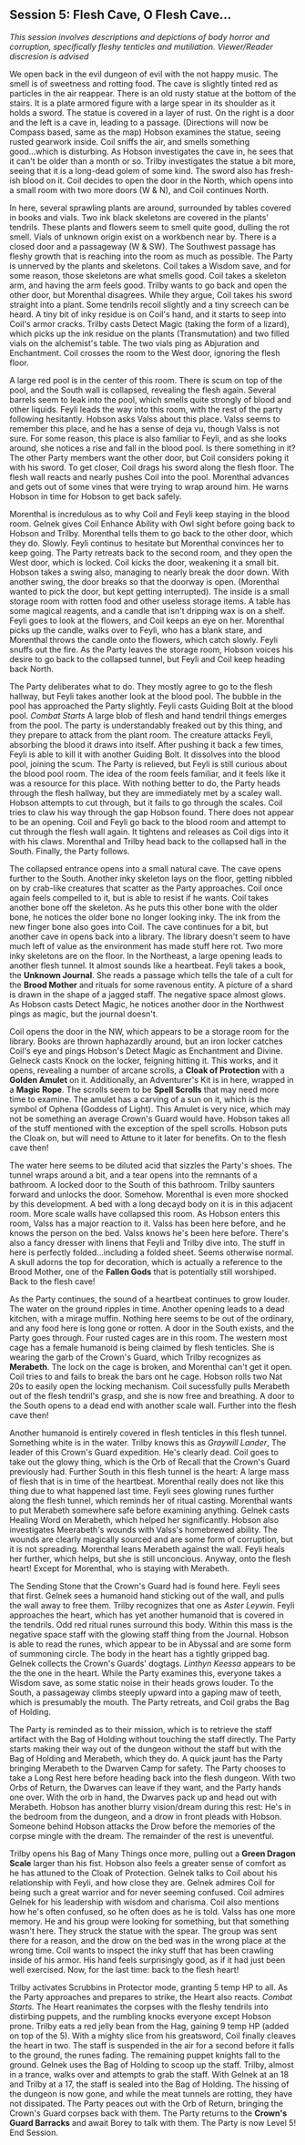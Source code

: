 ## Session 5: Flesh Cave, O Flesh Cave...

*This session involves descriptions and depictions of body horror and corruption, specifically fleshy tenticles and mutiliation. Viewer/Reader discresion is advised*

We open back in the evil dungeon of evil with the not happy music. The smell is of sweetness and rotting food. The cave is slightly tinted red as particles in the air reappear. There is an old rusty statue at the bottom of the stairs. It is a plate armored figure with a large spear in its shoulder as it holds a sword. The statue is covered in a layer of rust. On the right is a door and the left is a cave in, leading to a passage. (Directions will now be Compass based, same as the map) Hobson examines the statue, seeing rusted gearwork inside. Coil sniffs the air, and smells something good...which is disturbing. As Hobson investigates the cave in, he sees that it can't be older than a month or so. Trilby investigates the statue a bit more, seeing that it is a long-dead golem of some kind. The sword also has fresh-ish blood on it. Coil decides to open the door in the North, which opens into a small room with two more doors (W & N), and Coil continues North.  

In here, several sprawling plants are around, surrounded by tables covered in books and vials. Two ink black skeletons are covered in the plants' tendrils. These plants and flowers seem to smell quite good, dulling the rot smell. Vials of unknown origin exist on a workbench near by. There is a closed door and a passageway (W & SW). The Southwest passage has fleshy growth that is reaching into the room as much as possible. The Party is unnerved by the plants and skeletons. Coil takes a Wisdom save, and for some reason, those skeletons are what smells good. Coil takes a skeleton arm, and having the arm feels good. Trilby wants to go back and open the other door, but Morenthal disagrees. While they argue, Coil takes his sword straight into a plant. Some tendrils recoil slightly and a tiny screech can be heard. A tiny bit of inky residue is on Coil's hand, and it starts to seep into Coil's armor cracks. Trilby casts Detect Magic (taking the form of a lizard), which picks up the ink residue on the plants (Transmutation) and two filled vials on the alchemist's table. The two vials ping as Abjuration and Enchantment. Coil crosses the room to the West door, ignoring the flesh floor.

A large red pool is in the center of this room. There is scum on top of the pool, and the South wall is collapsed, revealing the flesh again. Several barrels seem to leak into the pool, which smells quite strongly of blood and other liquids. Feyli leads the way into this room, with the rest of the party following hesitantly. Hobson asks Valss about this place. Valss seems to remember this place, and he has a sense of deja vu, though Valss is not sure. For some reason, this place is also familiar to Feyli, and as she looks around, she notices a rise and fall in the blood pool. Is there something in it? The other Party members want the other door, but Coil considers poking it with his sword. To get closer, Coil drags his sword along the flesh floor. The flesh wall reacts and nearly pushes Coil into the pool. Morenthal advances and gets out of some vines that were trying to wrap around him. He warns Hobson in time for Hobson to get back safely.

Morenthal is incredulous as to why Coil and Feyli keep staying in the blood room. Gelnek gives Coil Enhance Ability with Owl sight before going back to Hobson and Trilby. Morenthal tells them to go back to the other door, which they do. Slowly. Feyli continus to hesitate but Morenthal convinces her to keep going. The Party retreats back to the second room, and they open the West door, which is locked. Coil kicks the door, weakening it a small bit. Hobson takes a swing also, managing to nearly break the door down. With another swing, the door breaks so that the doorway is open. (Morenthal wanted to pick the door, but kept getting interrupted). The inside is a small storage room with rotten food and other useless storage items. A table has some magical reagents, and a candle that isn't dripping wax is on a shelf. Feyli goes to look at the flowers, and Coil keeps an eye on her. Morenthal picks up the candle, walks over to Feyli, who has a blank stare, and Morenthal throws the candle onto the flowers, which catch slowly. Feyli snuffs out the fire. As the Party leaves the storage room, Hobson voices his desire to go back to the collapsed tunnel, but Feyli and Coil keep heading back North.

The Party deliberates what to do. They mostly agree to go to the flesh hallway, but Feyli takes another look at the blood pool. The bubble in the pool has approached the Party slightly. Feyli casts Guiding Bolt at the blood pool. *Combat Starts* A large blob of flesh and hand tendril things emerges from the pool. The party is understandably freaked out by this thing, and they prepare to attack from the plant room. The creature attacks Feyli, absorbing the blood it draws into itself. After pushing it back a few times, Feyli is able to kill it with another Guiding Bolt. It dissolves into the blood pool, joining the scum. The Party is relieved, but Feyli is still curious about the blood pool room. The idea of the room feels familiar, and it feels like it was a resource for this place. With nothing better to do, the Party heads through the flesh hallway, but they are immediately met by a scaley wall. Hobson attempts to cut through, but it fails to go through the scales. Coil tries to claw his way through the gap Hobson found. There does not appear to be an opening. Coil and Feyli go back to the blood room and attempt to cut through the flesh wall again. It tightens and releases as Coil digs into it with his claws. Morenthal and Trilby head back to the collapsed hall in the South. Finally, the Party follows.

The collapsed entrance opens into a small natural cave. The cave opens further to the South. Another inky skeleton lays on the floor, getting nibbled on by crab-like creatures that scatter as the Party approaches. Coil once again feels compelled to it, but is able to resist if he wants. Coil takes another bone off the skeleton. As he puts this other bone with the older bone, he notices the older bone no longer looking inky. The ink from the new finger bone also goes into Coil. The cave continues for a bit, but another cave in opens back into a library. The library doesn't seem to have much left of value as the environment has made stuff here rot. Two more inky skeletons are on the floor. In the Northeast, a large opening leads to another flesh tunnel. It almost sounds like a heartbeat. Feyli takes a book, the **Unknown Journal**. She reads a passage which tells the tale of a cult for the **Brood Mother** and rituals for some ravenous entity. A picture of a shard is drawn in the shape of a jagged staff. The negative space almost glows. As Hobson casts Detect Magic, he notices another door in the Northwest pings as magic, but the journal doesn't.

Coil opens the door in the NW, which appears to be a storage room for the library. Books are thrown haphazardly around, but an iron locker catches Coil's eye and pings Hobson's Detect Magic as Enchantment and Divine. Gelneck casts Knock on the locker, feigning hitting it. This works, and it opens, revealing a number of arcane scrolls, a **Cloak of Protection** with a **Golden Amulet** on it. Additionally, an Adventurer's Kit is in here, wrapped in a **Magic Rope**. The scrolls seem to be **Spell Scrolls** that may need more time to examine. The amulet has a carving of a sun on it, which is the symbol of Ophena (Goddess of Light). This Amulet is very nice, which may not be something an average Crown's Guard would have. Hobson takes all of the stuff mentioned with the exception of the spell scrolls. Hobson puts the Cloak on, but will need to Attune to it later for benefits. On to the flesh cave then!

The water here seems to be diluted acid that sizzles the Party's shoes. The tunnel wraps around a bit, and a tear opens into the remnants of a bathroom. A locked door to the South of this bathroom. Trilby saunters forward and unlocks the door. Somehow. Morenthal is even more shocked by this development. A bed with a long decayd body on it is in this adjacent room. More scale walls have collapsed this room. As Hobson enters this room, Valss has a major reaction to it. Valss has been here before, and he knows the person on the bed. Valss knows he's been here before. There's also a fancy dresser with linens that Feyli and Trilby dive into. The stuff in here is perfectly folded...including a folded sheet. Seems otherwise normal. A skull adorns the top for decoration, which is actually a reference to the Brood Mother, one of the **Fallen Gods** that is potentially still worshiped. Back to the flesh cave!

As the Party continues, the sound of a heartbeat continues to grow louder. The water on the ground ripples in time. Another opening leads to a dead kitchen, with a mirage muffin. Nothing here seems to be out of the ordinary, and any food here is long gone or rotten. A door in the South exists, and the Party goes through. Four rusted cages are in this room. The western most cage has a female humanoid is being claimed by flesh tenticles. She is wearing the garb of the Crown's Guard, which Trilby recognizes as **Merabeth**. The lock on the cage is broken, and Morenthal can't get it open. Coil tries to and fails to break the bars ont he cage. Hobson rolls two Nat 20s to easily open the locking mechanism. Coil sucessfully pulls Merabeth out of the flesh tendril's grasp, and she is now free and breathing. A door to the South opens to a dead end with another scale wall. Further into the flesh cave then!

Another humanoid is entirely covered in flesh tenticles in this flesh tunnel. Something white is in the water. Trilby knows this as *Graywill Lander*, The leader of this Crown's Guard expedition. He's clearly dead. Coil goes to take out the glowy thing, which is the Orb of Recall that the Crown's Guard previously had. Further South in this flesh tunnel is the heart: A large mass of flesh that is in time of the heartbeat. Morenthal really does not like this thing due to what happened last time. Feyli sees glowing runes further along the flesh tunnel, which reminds her of ritual casting. Morenthal wants to put Merabeth somewhere safe before examining anything. Gelnek casts Healing Word on Merabeth, which helped her significantly. Hobson also investigates Meerabeth's wounds with Valss's homebrewed ability. The wounds are clearly magically sourced and are some form of corruption, but it is not spreading. Morenthal leans Merabeth against the wall. Feyli heals her further, which helps, but she is still unconcious. Anyway, onto the flesh heart! Except for Morenthal, who is staying with Merabeth.

The Sending Stone that the Crown's Guard had is found here. Feyli sees that first. Gelnek sees a humanoid hand sticking out of the wall, and pulls the wall away to free them. Trilby recognizes that one as *Aster Leywin*. Feyli approaches the heart, which has yet another humanoid that is covered in the tendrils. Odd red ritual runes surround this body. Within this mass is the negative space staff with the glowing staff thing from the Journal. Hobson is able to read the runes, which appear to be in Abyssal and are some form of summoning circle. The body in the heart has a tightly gripped bag. Gelnek collects the Crown's Guards' dogtags. *Linthyn Keessa* appears to be the the one in the heart. While the Party examines this, everyone takes a Wisdom save, as some static noise in their heads grows louder. To the South, a passageway climbs steeply upward into a gaping maw of teeth, which is presumably the mouth. The Party retreats, and Coil grabs the Bag of Holding.

The Party is reminded as to their mission, which is to retrieve the staff artifact with the Bag of Holding without touching the staff directly. The Party starts making their way out of the dungeon without the staff but with the Bag of Holding and Merabeth, which they do. A quick jaunt has the Party bringing Merabeth to the Dwarven Camp for safety. The Party chooses to take a Long Rest here before heading back into the flesh dungeon. With two Orbs of Return, the Dwarves can leave if they want, and the Party hands one over. With the orb in hand, the Dwarves pack up and head out with Merabeth. Hobson has another blurry vision/dream during this rest: He's in the bedroom from the dungeon, and a drow in front pleads with Hobson. Someone behind Hobson attacks the Drow before the memories of the corpse mingle with the dream. The remainder of the rest is uneventful.

Trilby opens his Bag of Many Things once more, pulling out a **Green Dragon Scale** larger than his fist. Hobson also feels a greater sense of comfort as he has attuned to the Cloak of Protection. Gelnek talks to Coil about his relationship with Feyli, and how close they are. Gelnek admires Coil for being such a great warrior and for never seeming confused. Coil admires Gelnek for his leadership with wisdom and charisma. Coil also mentions how he's often confused, so he often does as he is told. Valss has one more memory. He and his group were looking for something, but that something wasn't here. They struck the statue with the spear. The group was sent there for a reason, and the drow on the bed was in the wrong place at the wrong time. Coil wants to inspect the inky stuff that has been crawling inside of his armor. His hand feels surprisingly good, as if it had just been well exercised. Now, for the last time: back to the flesh heart!

Trilby activates Scrubbins in Protector mode, granting 5 temp HP to all. As the Party approaches and prepares to strike, the Heart also reacts. *Combat Starts.* The Heart reanimates the corpses with the fleshy tendrils into distirbing puppets, and the rumbling knocks everyone except Hobson prone. Trilby eats a red jelly bean from the Hag, gaining 9 temp HP (added on top of the 5). With a mighty slice from his greatsword, Coil finally cleaves the heart in two. The staff is suspended in the air for a second before it falls to the ground, the runes fading. The remaining puppet knights fall to the ground. Gelnek uses the Bag of Holding to scoop up the staff. Trilby, almost in a trance, walks over and attempts to grab the staff. With Gelnek at an 18 and Trilby at a 17, the staff is sealed into the Bag of Holding. The hissing of the dungeon is now gone, and while the meat tunnels are rotting, they have not dissipated. The Party peaces out with the Orb of Return, bringing the Crown's Guard corpses back with them. The Party returns to the **Crown's Guard Barracks** and await Borey to talk with them. The Party is now Level 5! End Session.
